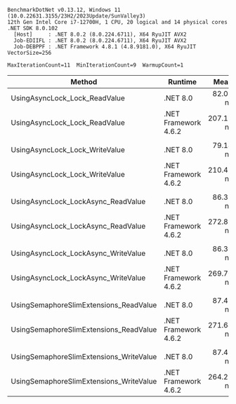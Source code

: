 ```

BenchmarkDotNet v0.13.12, Windows 11 (10.0.22631.3155/23H2/2023Update/SunValley3)
12th Gen Intel Core i7-12700H, 1 CPU, 20 logical and 14 physical cores
.NET SDK 8.0.102
  [Host]     : .NET 8.0.2 (8.0.224.6711), X64 RyuJIT AVX2
  Job-EDIIFL : .NET 8.0.2 (8.0.224.6711), X64 RyuJIT AVX2
  Job-DEBPPF : .NET Framework 4.8.1 (4.8.9181.0), X64 RyuJIT VectorSize=256

MaxIterationCount=11  MinIterationCount=9  WarmupCount=1  

```

| Method                                  | Runtime              |      Mean |     Error |   StdDev | Ratio | RatioSD |
|-----------------------------------------|----------------------|----------:|----------:|---------:|------:|--------:|
| UsingAsyncLock_Lock_ReadValue           | .NET 8.0             |  82.06 ns |  4.950 ns | 3.579 ns |  1.00 |    0.00 |
| UsingAsyncLock_Lock_ReadValue           | .NET Framework 4.6.2 | 207.17 ns |  4.407 ns | 3.186 ns |  2.53 |    0.12 |
|                                         |                      |           |           |          |       |         |
| UsingAsyncLock_Lock_WriteValue          | .NET 8.0             |  79.14 ns |  2.304 ns | 1.666 ns |  1.00 |    0.00 |
| UsingAsyncLock_Lock_WriteValue          | .NET Framework 4.6.2 | 210.42 ns |  5.107 ns | 3.692 ns |  2.66 |    0.08 |
|                                         |                      |           |           |          |       |         |
| UsingAsyncLock_LockAsync_ReadValue      | .NET 8.0             |  86.35 ns |  1.970 ns | 1.424 ns |  1.00 |    0.00 |
| UsingAsyncLock_LockAsync_ReadValue      | .NET Framework 4.6.2 | 272.83 ns |  6.778 ns | 4.901 ns |  3.16 |    0.06 |
|                                         |                      |           |           |          |       |         |
| UsingAsyncLock_LockAsync_WriteValue     | .NET 8.0             |  86.30 ns |  1.727 ns | 0.767 ns |  1.00 |    0.00 |
| UsingAsyncLock_LockAsync_WriteValue     | .NET Framework 4.6.2 | 269.70 ns |  7.891 ns | 5.705 ns |  3.15 |    0.08 |
|                                         |                      |           |           |          |       |         |
| UsingSemaphoreSlimExtensions_ReadValue  | .NET 8.0             |  87.48 ns |  2.495 ns | 1.804 ns |  1.00 |    0.00 |
| UsingSemaphoreSlimExtensions_ReadValue  | .NET Framework 4.6.2 | 271.64 ns |  7.765 ns | 5.614 ns |  3.11 |    0.09 |
|                                         |                      |           |           |          |       |         |
| UsingSemaphoreSlimExtensions_WriteValue | .NET 8.0             |  87.43 ns |  2.175 ns | 1.439 ns |  1.00 |    0.00 |
| UsingSemaphoreSlimExtensions_WriteValue | .NET Framework 4.6.2 | 264.27 ns | 11.991 ns | 8.670 ns |  3.01 |    0.12 |
